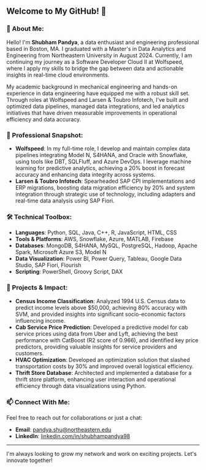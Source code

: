 ## Welcome to My GitHub! 🚀

### 👤 About Me:

Hello! I'm **Shubham Pandya**, a data enthusiast and engineering professional based in Boston, MA. I graduated with a Master's in Data Analytics and Engineering from Northeastern University in August 2024. Currently, I am continuing my journey as a Software Developer Cloud II at Wolfspeed, where I apply my skills to bridge the gap between data and actionable insights in real-time cloud environments.

My academic background in mechanical engineering and hands-on experience in data engineering have equipped me with a robust skill set. Through roles at Wolfspeed and Larsen & Toubro Infotech, I’ve built and optimized data pipelines, managed data integrations, and led analytics initiatives that have driven measurable improvements in operational efficiency and data accuracy.

### 💼 Professional Snapshot:

- **Wolfspeed**: In my full-time role, I develop and maintain complex data pipelines integrating Model N, S4HANA, and Oracle with Snowflake, using tools like DBT, SQLFluff, and Azure DevOps. I leverage machine learning for predictive analytics, achieving a 20% boost in forecast accuracy and enhancing data integrity across systems.
- **Larsen & Toubro Infotech**: Spearheaded SAP CPI implementations and ERP migrations, boosting data migration efficiency by 20% and system integration through strategic use of technology, including adapters and real-time data analysis using SAP Fiori.

### 🛠 Technical Toolbox:

- **Languages**:          Python, SQL, Java, C++, R, JavaScript, HTML, CSS
- **Tools & Platforms**:  AWS, Snowflake, Azure, MATLAB, Firebase
- **Databases**: MongoDB, S4HANA, MySQL, PostgreSQL, Hadoop, Apache Spark, Microsoft Azure S3, Model N
- **Data Visualization**: Power BI, Power Query, Tableau, Google Data Studio, SAP Fiori, Flourish
- **Scripting**:          PowerShell, Groovy Script, DAX

### 🌟 Projects & Impact:

- **Census Income Classification**: Analyzed 1994 U.S. Census data to predict income levels above $50,000, achieving 80% accuracy with SVM, and provided insights into significant socio-economic factors influencing income.
- **Cab Service Price Prediction**: Developed a predictive model for cab service prices using data from Uber and Lyft, achieving the best performance with CatBoost (R2 score of 0.966), and identified key price predictors, providing valuable insights for service providers and customers.
- **HVAC Optimization**: Developed an optimization solution that slashed transportation costs by 30% and improved overall logistical efficiency.
- **Thrift Store Database**: Architected and implemented a database for a thrift store platform, enhancing user interaction and operational efficiency through data visualizations using Python.

### 📫 Connect With Me:

Feel free to reach out for collaborations or just a chat:
- **Email**: [pandya.shu@northeastern.edu](mailto:pandya.shu@northeastern.edu)
- **LinkedIn**: [linkedin.com/in/shubhampandya98](https://www.linkedin.com/in/shubhampandya98)

---

I'm always looking to grow my network and work on exciting projects. Let's innovate together!
